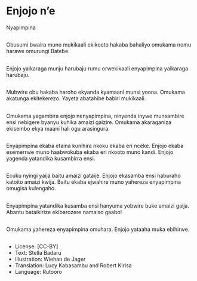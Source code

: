 # Enjojo n’e
Nyapimpina

##
Obusumi bwaira muno
mukikaali ekikooto hakaba
bahaliyo omukama nomu
harawe omurungi Batebe.


##
Enjojo yaikaraga munju
harubaju rumu orwekikaali
enyapimpina yaikaraga
harubaju.


##
Mubwire obu hakaba haroho
ekyanda kyamaani munsi
yoona.
Omukama akatunga
ekitekerezo. Yayeta abatahibe
babiri mukikaali.


##
Omukama yagambira enjojo
nenyapimpina, ninyenda inywe
munsambire ensi nebigere
byanyu kuhika amaizi gaizire.
Omukama akaraganiza
ekisembo ekya maani hali ogu
arasingura.


##
Enyapimpina ekaba etaina
kunihira nkoku ekaba eri nceke.
Enjojo ekaba esemerrwe muno
haabwokuba ekaba eri nkooto
muno kandi.
Enjojo yagenda yatandika
kusambirra ensi.


##
Ecuku nyingi yaija baitu amaizi
gataije. Enjojo ekasamba ensi
haburaho katoito amaizi kwija.
Baitu ekaba ejwahire muno
yahereza enyapimpina omugisa
kulengaho.


##
Enyapimpina yatandika
kusamba ensi hanyuma yobwire
buke amaizi gaija.
Abantu bataikirize ekibarozere
namaiso gaabo!


##
Omukama yahereza
enyapimpina omuhara.
Enjojo yataaha muka ebihirwe.


##
* License: [CC-BY]
* Text: Stella Badaru
* Illustration: Wiehan de Jager
* Translation: Lucy Kabasambu and Robert Kirisa
* Language: Rutooro
